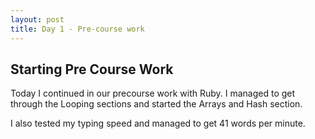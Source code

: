 ```yaml
---
layout: post
title: Day 1 - Pre-course work
---
```


## Starting Pre Course Work

Today I continued in our precourse work with Ruby. I managed to get through the Looping sections and started the Arrays and Hash section.

I also tested my typing speed and managed to get 41 words per minute.
